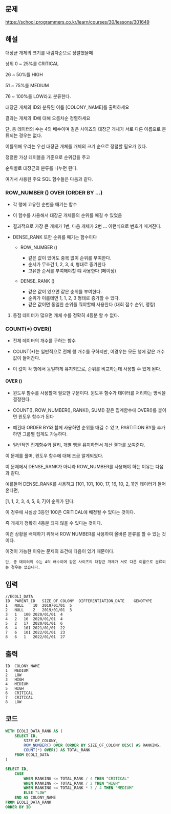 ## 문제
https://school.programmers.co.kr/learn/courses/30/lessons/301649

## 해설
대장균 개체의 크기를 내림차순으로 정렬했을때 

상위 0 ~ 25%를 CRITICAL

26 ~ 50%를 HIGH

51 ~ 75%를 MEDIUM

76 ~ 100%를 LOW라고 분류한다.

대장균 개체의 ID와 분류된 이름 [COLONY_NAME]를 출력하세요

결과는 개체의 ID에 대해 오름차순 정렬하세요

단, 총 데이터의 수는 4의 배수이며 같은 사이즈의 대장균 개체가 서로 다른 이름으로 분류되는 경우는 없다.

이를위해 우리는 우선 대장균 개체를 개체의 크기 순으로 정렬할 필요가 있다.

정렬한 가상 테이블을 기준으로 순위값을 주고

순위별로 대장균의 분류를 나누면 된다.

여기서 사용된 주요 SQL 함수들은 다음과 같다.

### ROW_NUMBER () OVER (ORDER BY ...) 

- 각 행에 고유한 순번을 매기는 함수

- 이 함수를 사용해서 대장균 개체들의 순위를 매길 수 있었음

- 결과적으로 가장 큰 개체가 1번, 다음 개체가 2번 ... 이런식으로 번호가 매겨진다.

- DENSE_RANK 또한 순위를 매기는 함수이다
    - ROW_NUMBER ()
        - 같은 값이 있어도 중복 없이 순위를 부여한다. 
        - 순서가 무조건 1, 2, 3, 4, 형태로 증가한다
        - 고유한 순서를 부여해야할 떄 사용한다 (페이징)

    - DENSE_RANK ()
        - 같은 값이 있으면 같은 순위를 부여한다.
        - 순위가 이를테면 1, 1, 2, 3 형태로 증가할 수 있다.
        - 같은 값이면 동일한 순위를 줘야할때 사용한다 (대회 점수 순위, 랭킹)


1. 동점 데이터가 많으면 개체 수를 정확히 4등분 할 수 없다.
### COUNT(*) OVER()

- 전체 데이터의 개수를 구하는 함수

- COUNT(*)는 일반적으로 전체 행 개수를 구하지만, 이경우는 모든 행에 같은 개수 값이 들어간다. 
- 이 값이 각 행에서 동일하게 유지되므로, 순위를 비교하는데 사용할 수 있게 된다.


#### OVER ()

- 윈도우 함수를 사용할때 필요한 구문이다. 윈도우 함수가 데이터를 처리하는 방식을 결정한다.

- COUNT(), ROW_NUMBER(), RANK(), SUM() 같은 집계함수에 OVER()를 붙이면 윈도우 함수가 된다

- 예컨대 ORDER BY와 함께 사용하면 순위를 매길 수 있고, PARTITION BY를 추가하면 그룹별 집계도 가능하다.

- 일반적인 집계함수와 달리, 개별 행을 유지하면서 계산 결과를 보여준다.


이 문제를 풀며, 윈도우 함수에 대해 조금 알게되었다.

이 문제에서 DENSE_RANK가 아니라 ROW_NUMBER를 사용해야 하는 이유는 다음과 같다.

예를들어 DENSE_RANK를 사용하고 [101, 101, 100, 17, 16, 10, 2, 1]인 데이터가 들어온다면,

[1, 1, 2, 3, 4, 5, 6, 7]이 순위가 된다.

이 경우에 사실상 3등인 100은 CRITICAL에 배정될 수 있다는 것이다.

즉 개체가 정확히 4등분 되지 않을 수 있다는 것이다.

이런 상황을 배제하기 위해서 ROW NUMBER를 사용하여 올바른 분류를 할 수 있는 것이다.

이것이 가능한 이유는 문제의 조건에 다음이 있기 때문이다.

`단, 총 데이터의 수는 4의 배수이며 같은 사이즈의 대장균 개체가 서로 다른 이름으로 분류되는 경우는 없습니다.`


## 입력
```
//ECOLI_DATA
ID	PARENT_ID	SIZE_OF_COLONY	DIFFERENTIATION_DATE	GENOTYPE
1	NULL	10	2019/01/01	5
2	NULL	2	2019/01/01	3
3	1	100	2020/01/01	4
4	2	16	2020/01/01	4
5	2	17	2020/01/01	6
6	4	101	2021/01/01	22
7	6	101	2022/01/01	23
8	6	1	2022/01/01	27
```
## 출력

```
ID	COLONY_NAME
1	MEDIUM
2	LOW
3	HIGH
4	MEDIUM
5	HIGH
6	CRITICAL
7	CRITICAL
8	LOW
```
## 코드

```sql
WITH ECOLI_DATA_RANK AS (
    SELECT ID, 
        SIZE_OF_COLONY,
        ROW_NUMBER() OVER (ORDER BY SIZE_OF_COLONY DESC) AS RANKING,
        COUNT(*) OVER() AS TOTAL_RANK
    FROM ECOLI_DATA
)

SELECT ID,
    CASE
        WHEN RANKING <= TOTAL_RANK / 4 THEN "CRITICAL"
        WHEN RANKING <= TOTAL_RANK / 2 THEN "HIGH"
        WHEN RANKING <= TOTAL_RANK * 3 / 4 THEN "MEDIUM"
        ELSE "LOW"
    END AS COLONY_NAME
FROM ECOLI_DATA_RANK
ORDER BY ID
```